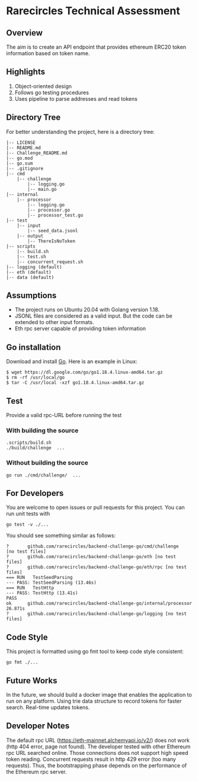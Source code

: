 # Rarecircles Technical Assessment

## Overview

The aim is to create an API endpoint that provides ethereum ERC20 token information based on token name.

## Highlights

1. Object-oriented design
2. Follows go testing procedures
3. Uses pipeline to parse addresses and read tokens

## Directory Tree

For better understanding the project, here is a directory tree:

```
|-- LICENSE
|-- README.md
|-- Challenge_README.md
|-- go.mod
|-- go.sum
|-- .gitignore
|-- cmd
    |-- challenge
        |-- logging.go
        |-- main.go
|-- internal
    |-- processor
        |-- logging.go
        |-- processor.go
        |-- processor_test.go
|-- test
    |-- input 
        |-- seed_data.jsonl
    |-- output
        |-- ThereIsNoToken
|-- scripts
    |-- build.sh
    |-- test.sh
    |-- concurrent_request.sh
|-- logging (default)  
|-- eth (default)  
|-- data (default)   
```

## Assumptions

- The project runs on Ubuntu 20.04 with Golang version 1.18.
- JSONL files are considered as a valid input. But the code can be extended to other input formats.
- Eth rpc server capable of providing token information

## Go installation

Download and install [Go](https://go.dev/doc/install). Here is an example in Linux:

```
$ wget https://dl.google.com/go/go1.18.4.linux-amd64.tar.gz
$ rm -rf /usr/local/go 
$ tar -C /usr/local -xzf go1.18.4.linux-amd64.tar.gz
```

## Test

Provide a valid rpc-URL before running the test

### With building the source

```
.scripts/build.sh
./build/challenge  ...
```

### Without building the source

```
go run ./cmd/challenge/  ...
```

## For Developers

You are welcome to open issues or pull requests for this project. You can run unit tests with 

```
go test -v ./...
```

You should see something similar as follows:

```
?       github.com/rarecircles/backend-challenge-go/cmd/challenge   [no test files]
?       github.com/rarecircles/backend-challenge-go/eth [no test files]
?       github.com/rarecircles/backend-challenge-go/eth/rpc [no test files]
=== RUN   TestSeedParsing
--- PASS: TestSeedParsing (13.46s)
=== RUN   TestHttp
--- PASS: TestHttp (13.41s)
PASS
ok      github.com/rarecircles/backend-challenge-go/internal/processor  26.871s
?       github.com/rarecircles/backend-challenge-go/logging [no test files]
```

## Code Style

This project is formatted using go fmt tool to keep code style consistent:

```
go fmt ./...
```

## Future Works

In the future, we should build a docker image that enables the application to run on any platform.
Using trie data structure to record tokens for faster search. 
Real-time updates tokens.

## Developer Notes

The default rpc URL (https://eth-mainnet.alchemyapi.io/v2/) does not work (http 404 error, page not found). The developer tested with other Ethereum rpc URL searched online. Those connections does not support high speed token reading. Concurrent requests result in http 429 error (too many requests). Thus, the bootstrapping phase depends on the performance of the Ethereum rpc server.

